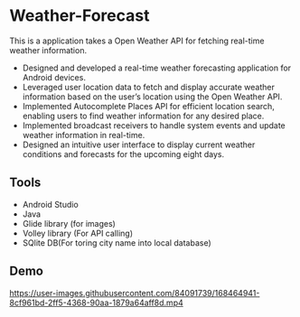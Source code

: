 # Weather-Forecast
This is a application takes a Open Weather API for fetching real-time weather information.
- Designed and developed a real-time weather forecasting
application for Android devices.
- Leveraged user location data to fetch and display accurate weather
information based on the user’s location using the Open Weather
API.
- Implemented Autocomplete Places API for efficient location
search, enabling users to find weather information for any
desired place.
- Implemented broadcast receivers to handle system events and
update weather information in real-time.
- Designed an intuitive user interface to display current weather
conditions and forecasts for the upcoming eight days.

## Tools
  - Android Studio
  - Java 
  - Glide library (for images)
  - Volley library (For API calling)
  - SQlite DB(For toring city name into local database)
  
## Demo
https://user-images.githubusercontent.com/84091739/168464941-8cf961bd-2ff5-4368-90aa-1879a64aff8d.mp4


